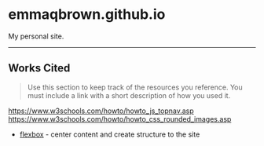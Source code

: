 # emmaqbrown.github.io

My personal site.

---

## Works Cited

> Use this section to  keep track of the resources you reference. You must include a link with a short description of how you used it. 

https://www.w3schools.com/howto/howto_js_topnav.asp
https://www.w3schools.com/howto/howto_css_rounded_images.asp


- [flexbox](https://css-tricks.com/snippets/css/a-guide-to-flexbox/) - center content and create structure to the site
